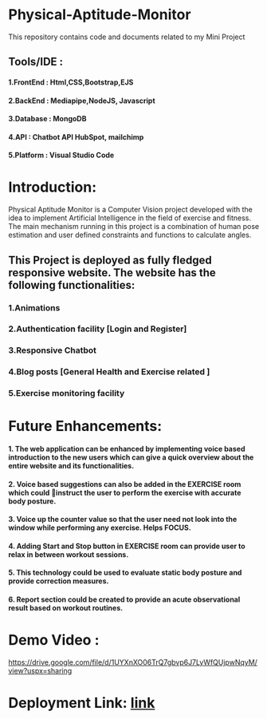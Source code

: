 # Physical-Aptitude-Monitor

This repository contains code and documents related to my Mini Project 

## Tools/IDE : 
#### 1.FrontEnd  :  Html,CSS,Bootstrap,EJS
#### 2.BackEnd   :  Mediapipe,NodeJS, Javascript
#### 3.Database  :  MongoDB
#### 4.API       :  Chatbot API HubSpot, mailchimp
#### 5.Platform  :  Visual Studio Code

# Introduction:

Physical Aptitude Monitor is a Computer Vision project developed with the idea to implement Artificial Intelligence in the field of exercise and fitness. The main mechanism running in this project is a combination of  human pose estimation and user defined constraints and functions to calculate angles.

## This Project is deployed as fully fledged responsive website. The website has the following functionalities:
### 1.Animations
### 2.Authentication facility [Login and Register]
### 3.Responsive Chatbot 
### 4.Blog posts  [General Health and Exercise related ]
### 5.Exercise monitoring facility

# Future Enhancements:
#### 1. The web application can be enhanced by implementing voice based introduction to the new users which can give a quick overview about the entire website and its functionalities. 
#### 2. Voice based suggestions can also be added in the EXERCISE room which could instruct the user to perform the exercise with accurate body posture. 
#### 3. Voice up the counter value so that the user need not look into the window while performing any exercise. Helps FOCUS.
#### 4. Adding Start and Stop button in EXERCISE room can provide user to relax in between workout sessions.
#### 5. This technology could be used to evaluate static body posture and provide correction measures.
#### 6. Report section could be created to provide an acute observational result based on workout routines.

# Demo Video :
https://drive.google.com/file/d/1UYXnXO06TrQ7gbvp6J7LyWfQUjpwNqyM/view?uspx=sharing 

# Deployment Link: [link](https://physicalaptitudemonitor.herokuapp.com/)
